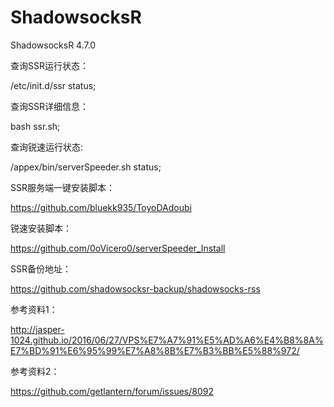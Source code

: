 # ShadowsocksR
ShadowsocksR 4.7.0


查询SSR运行状态：

/etc/init.d/ssr status;


查询SSR详细信息：

bash ssr.sh;


查询锐速运行状态:

/appex/bin/serverSpeeder.sh status;


SSR服务端一键安装脚本：

https://github.com/bluekk935/ToyoDAdoubi


锐速安装脚本：

https://github.com/0oVicero0/serverSpeeder_Install


SSR备份地址：

https://github.com/shadowsocksr-backup/shadowsocks-rss


参考资料1：

http://jasper-1024.github.io/2016/06/27/VPS%E7%A7%91%E5%AD%A6%E4%B8%8A%E7%BD%91%E6%95%99%E7%A8%8B%E7%B3%BB%E5%88%972/


参考资料2：

https://github.com/getlantern/forum/issues/8092

